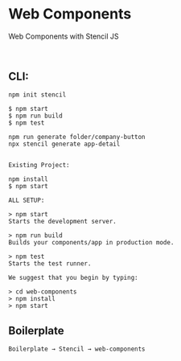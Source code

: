 # Web Components

Web Components with Stencil JS

##

```

```

## CLI:

```
npm init stencil

$ npm start
$ npm run build
$ npm test

npm run generate folder/company-button
npx stencil generate app-detail


Existing Project:

npm install
$ npm start

ALL SETUP:

> npm start
Starts the development server.

> npm run build
Builds your components/app in production mode.

> npm test
Starts the test runner.

We suggest that you begin by typing:

> cd web-components
> npm install
> npm start

```

## Boilerplate

```
Boilerplate → Stencil → web-components
```

##

```

```
